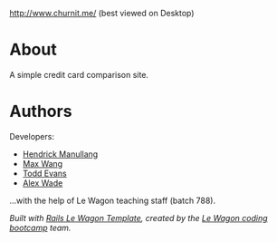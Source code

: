 http://www.churnit.me/ (best viewed on Desktop)

# About #

A simple credit card comparison site.

# Authors # 

Developers:
* [Hendrick Manullang](https://github.com/diplobrat)
* [Max Wang](https://github.com/jlmaxwang)
* [Todd Evans](https://github.com/tomiev)
* [Alex Wade](https://github.com/AlexWade555)

...with the help of Le Wagon teaching staff (batch 788).

_Built with [Rails Le Wagon Template](https://github.com/lewagon/rails-templates), created by the [Le Wagon coding bootcamp](https://www.lewagon.com) team._


